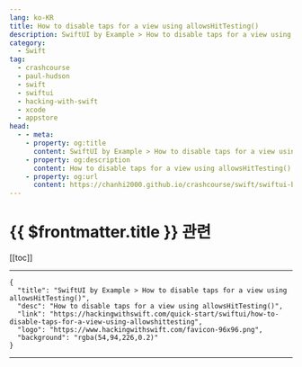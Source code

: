 ```yaml
---
lang: ko-KR
title: How to disable taps for a view using allowsHitTesting()
description: SwiftUI by Example > How to disable taps for a view using allowsHitTesting()
category:
  - Swift
tag: 
  - crashcourse
  - paul-hudson
  - swift
  - swiftui
  - hacking-with-swift
  - xcode
  - appstore
head:
  - - meta:
    - property: og:title
      content: SwiftUI by Example > How to disable taps for a view using allowsHitTesting()
    - property: og:description
      content: How to disable taps for a view using allowsHitTesting()
    - property: og:url
      content: https://chanhi2000.github.io/crashcourse/swift/swiftui-by-example/08-taps-and-gestures/how-to-disable-taps-for-a-view-using-allowshittesting.html
---
```


# {{ $frontmatter.title }} 관련

[[toc]]

---

```component VPCard
{
  "title": "SwiftUI by Example > How to disable taps for a view using allowsHitTesting()",
  "desc": "How to disable taps for a view using allowsHitTesting()",
  "link": "https://hackingwithswift.com/quick-start/swiftui/how-to-disable-taps-for-a-view-using-allowshittesting",
  "logo": "https://www.hackingwithswift.com/favicon-96x96.png",
  "background": "rgba(54,94,226,0.2)"
}
```

---

<TagLinks />